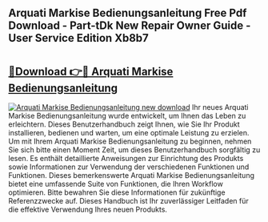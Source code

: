 ## Arquati Markise Bedienungsanleitung Free Pdf Download - Part-tDk New Repair Owner Guide - User Service Edition Xb8b7

# <h2><a href="http://df4ktr1.blite.top/?on=Arquati+Markise+Bedienungsanleitung">🔗Download 👉🔴 Arquati Markise Bedienungsanleitung</a></h2>

[![Arquati Markise Bedienungsanleitung new download](https://i.imgur.com/lujVjoI.png)](http://df4ktr1.blite.top/?on=Arquati+Markise+Bedienungsanleitung)
Ihr neues Arquati Markise Bedienungsanleitung wurde entwickelt, um Ihnen das Leben zu erleichtern. Dieses Benutzerhandbuch zeigt Ihnen, wie Sie Ihr Produkt installieren, bedienen und warten, um eine optimale Leistung zu erzielen. Um mit Ihrem Arquati Markise Bedienungsanleitung zu beginnen, nehmen Sie sich bitte einen Moment Zeit, um dieses Benutzerhandbuch sorgfältig zu lesen. Es enthält detaillierte Anweisungen zur Einrichtung des Produkts sowie Informationen zur Verwendung der verschiedenen Funktionen und Funktionen. Dieses bemerkenswerte Arquati Markise Bedienungsanleitung bietet eine umfassende Suite von Funktionen, die Ihren Workflow optimieren. Bitte bewahren Sie diese Informationen für zukünftige Referenzzwecke auf. Dieses Handbuch ist Ihr zuverlässiger Leitfaden für die effektive Verwendung Ihres neuen Produkts.
